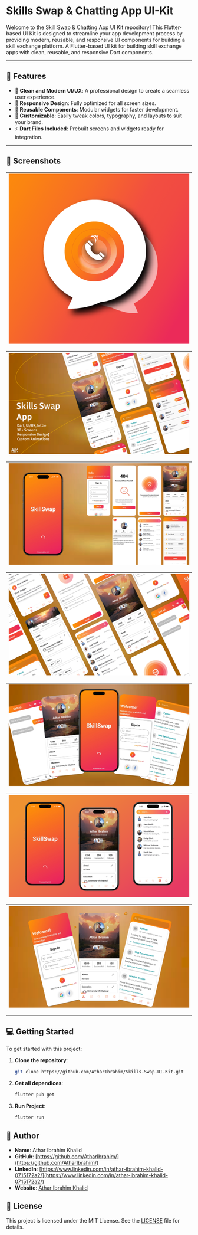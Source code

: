 # Skills Swap & Chatting App UI-Kit

Welcome to the Skill Swap & Chatting App UI Kit repository! This Flutter-based UI Kit is designed to streamline your app development process by providing modern, reusable, and responsive UI components for building a skill exchange platform.
A Flutter-based UI kit for building skill exchange apps with clean, reusable, and responsive Dart components.

---

## 🚀 Features

- 🌟 **Clean and Modern UI/UX**: A professional design to create a seamless user experience.
- 📱 **Responsive Design**: Fully optimized for all screen sizes.
- 🧩 **Reusable Components**: Modular widgets for faster development.
- 🎨 **Customizable**: Easily tweak colors, typography, and layouts to suit your brand. 
- ⚡ **Dart Files Included**: Prebuilt screens and widgets ready for integration. 


---

## 📸 Screenshots

| ![Icon](Screenshots/Screenshot%202024-12-26%20120839.png) |
|:---:|

| ![Intro](Screenshots/Screenshot%202024-12-26%20115648.png) |
|:---:|

| ![Screens](Screenshots/Screenshot%202024-12-26%20115611.png) |
|:---:|

| ![Screens](Screenshots/Screenshot%202024-12-26%20115759.png) |
|:---:|

| ![Screens](Screenshots/Screenshot%202024-12-26%20115954.png) |
|:---:|

| ![Screens](Screenshots/Screenshot%202024-12-26%20115519.png) |
|:---:|

| ![Screens](Screenshots/Screenshot%202024-12-26%20120221.png) |
|:---:|
---

## 💻 Getting Started

To get started with this project:

1. **Clone the repository**:
   ```bash
   git clone https://github.com/AtharIbrahim/Skills-Swap-UI-Kit.git

2. **Get all dependices**:
   ```bash
   flutter pub get
   
3. **Run Project**:
   ```bash
   flutter run
## 👤 Author

- **Name**: Athar Ibrahim Khalid
- **GitHub**: [https://github.com/AtharIbrahim/](https://github.com/AtharIbrahim/)
- **LinkedIn**: [https://www.linkedin.com/in/athar-ibrahim-khalid-0715172a2/](https://www.linkedin.com/in/athar-ibrahim-khalid-0715172a2/)
- **Website**: [Athar Ibrahim Khalid](https://atharibrahimkhalid.netlify.app/)


## 📝 License

This project is licensed under the MIT License. See the [LICENSE](LICENSE) file for details.
